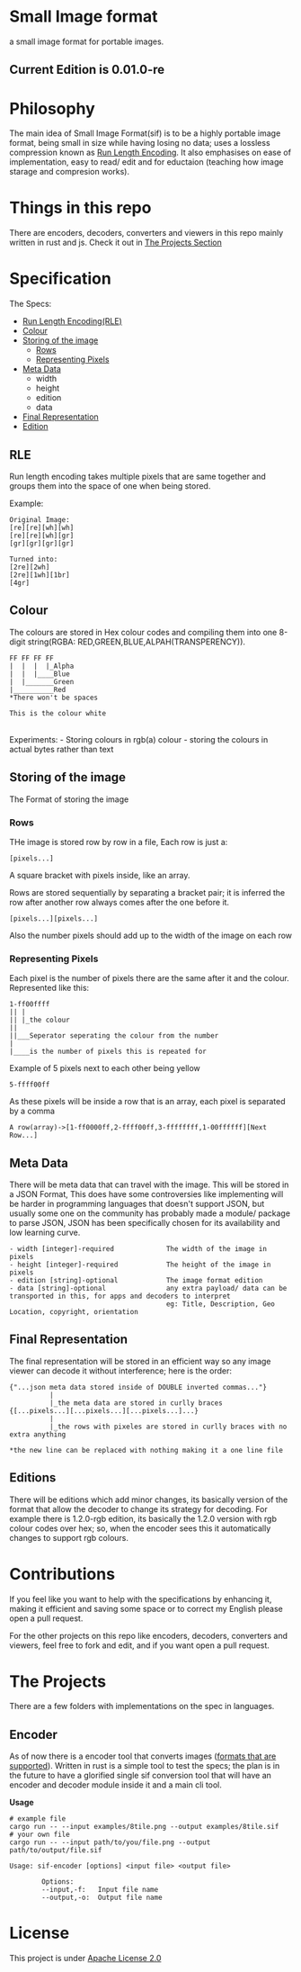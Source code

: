 # Small Image format
a small image format for portable images.

## Current Edition is 0.01.0-re

# Philosophy
The main idea of Small Image Format(sif) is to be a highly portable image format, being small in size while having losing no data; uses a lossless compression known as [Run Length Encoding](https://en.wikipedia.org/wiki/Run-length_encoding). It also emphasises on ease of implementation, easy to read/ edit and for eductaion (teaching how image starage and compresion works).

# Things in this repo

There are encoders, decoders, converters and viewers in this repo mainly written in rust and js. Check it out in [The Projects Section](#the-projects)

# Specification
The Specs:
- [Run Length Encoding(RLE)](#rle)
- [Colour](#colour)
- [Storing of the image](#storing-of-the-image)
  - [Rows](#rows)
  - [Representing Pixels](#representing-pixels)
- [Meta Data](#meta-data)
  - width
  - height
  - edition
  - data
- [Final Representation](#final-representation)
- [Edition](#editions)
## RLE

Run length encoding takes multiple pixels that are same together and groups them into the space of one when being stored.

Example:
```
Original Image:
[re][re][wh][wh]
[re][re][wh][gr]
[gr][gr][gr][gr]

Turned into:
[2re][2wh]
[2re][1wh][1br]
[4gr]
```

## Colour

The colours are stored in Hex colour codes and compiling them into one 8-digit string(RGBA: RED,GREEN,BLUE,ALPAH(TRANSPERENCY)).
```
FF FF FF FF
|  |  |  |_Alpha
|  |  |____Blue
|  |_______Green
|__________Red
*There won't be spaces

This is the colour white
```
<br>
Experiments:
- Storing colours in rgb(a) colour
- storing the colours in actual bytes rather than text

## Storing of the image

The Format of storing the image

### Rows

THe image is stored row by row in a file, Each row is just a: 
```
[pixels...]
```

A square bracket with pixels inside, like an array.

Rows are stored sequentially by separating a bracket pair; it is inferred the row after another row always comes after the one before it.
```
[pixels...][pixels...]
```
Also the number pixels should add up to the width of the image on each row

### Representing Pixels

Each pixel is the number of pixels there are the same after it and the colour. Represented like this:
```
1-ff00ffff
|| |
|| |_the colour
||
||___Seperator seperating the colour from the number
|
|____is the number of pixels this is repeated for
```

Example of 5 pixels next to each other being yellow
```
5-ffff00ff
```

As these pixels will be inside a row that is an array, each pixel is separated by a comma
```
A row(array)->[1-ff0000ff,2-ffff00ff,3-ffffffff,1-00ffffff][Next Row...]
```
## Meta Data

There will be meta data that can travel with the image. This will be stored in a JSON Format, This does have some controversies like implementing will be harder in programming languages that doesn't support JSON, but usually some one on the community has probably made a module/ package to parse JSON, JSON has been specifically chosen for its availability and low learning curve.

```
- width [integer]-required             The width of the image in pixels
- height [integer]-required            The height of the image in pixels
- edition [string]-optional            The image format edition
- data [string]-optional               any extra payload/ data can be transported in this, for apps and decoders to interpret
                                       eg: Title, Description, Geo Location, copyright, orientation
```

## Final Representation

The final representation will be stored in an efficient way so any image viewer can decode it without interference; here is the order:
```
{"...json meta data stored inside of DOUBLE inverted commas..."}
          |
          |_the meta data are stored in curlly braces
{[...pixels...][...pixels...][...pixels...]...}
          |
          |_the rows with pixeles are stored in curlly braces with no extra anything

*the new line can be replaced with nothing making it a one line file
```

## Editions

There will be editions which add minor changes, its basically version of the format that allow the decoder to change its strategy for decoding. For example there is 1.2.0-rgb edition, its basically the 1.2.0 version with rgb colour codes over hex; so, when the encoder sees this it automatically changes to support rgb colours.

# Contributions

If you feel like you want to help with the specifications by enhancing it, making it efficient and saving some space or to correct my English please open a pull request.

For the other projects on this repo like encoders, decoders, converters and viewers, feel free to fork and edit, and if you want open a pull request.

# The Projects
There are a few folders with implementations on the spec in languages.
## Encoder
As of now there is a encoder tool that converts images ([formats that are supported](https://github.com/image-rs/image#supported-image-formats)). Written in rust is a simple tool to test the specs; the plan is in the future to have a glorified single sif conversion tool that will have an encoder and decoder module inside it and a main cli tool.

**Usage**

```shell
# example file
cargo run -- --input examples/8tile.png --output examples/8tile.sif
# your own file
cargo run -- --input path/to/you/file.png --output path/to/output/file.sif

Usage: sif-encoder [options] <input file> <output file>

        Options:
        --input,-f:   Input file name
        --output,-o:  Output file name
```
# License

This project is under [Apache License 2.0](https://github.com/imagineeeinc/Small-Image-format/blob/main/LICENSE)

